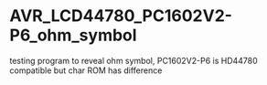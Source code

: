 # AVR_LCD44780_PC1602V2-P6_ohm_symbol
testing program to reveal ohm symbol, PC1602V2-P6 is HD44780 compatible but char ROM has difference
